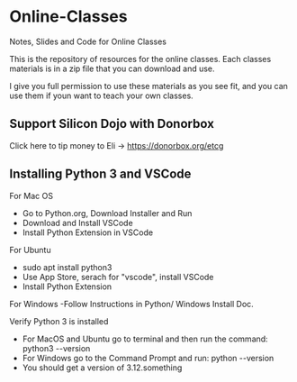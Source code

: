 # Online-Classes
Notes, Slides and Code for Online Classes

This is the repository of resources for the online classes.  Each classes materials is in a zip file that you can download and use.

I give you full permission to use these materials as you see fit, and you can use them if youn want to teach your own classes.

## Support Silicon Dojo with Donorbox

Click here to tip money to Eli -> https://donorbox.org/etcg

## Installing Python 3 and VSCode

For Mac OS
  - Go to Python.org, Download Installer and Run
  - Download and Install VSCode
  - Install Python Extension in VSCode

For Ubuntu
  - sudo apt install python3
  - Use App Store, serach for "vscode", install VSCode
  - Install Python Extension

For Windows
  -Follow Instructions in Python/ Windows Install Doc.

Verify Python 3 is installed
  - For MacOS and Ubuntu go to terminal and then run the command: python3 --version
  - For Windows go to the Command Prompt and run: python --version
  - You should get a version of 3.12.something
